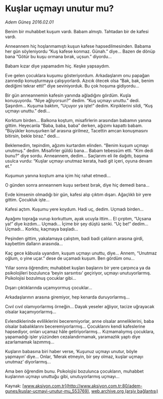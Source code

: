 # Kuşlar uçmayı unutur mu?

*Adem Güneş 2016.02.01*

<div class="pNewsDetailMainContent ctx_content" itemprop="articleBody">
 <p>
  Benim bir muhabbet kuşum vardı. Babam almıştı. Tahtadan bir de kafesi vardı.
 </p>
 <p>
  Anneannem hiç hoşlanmamıştı kuşun kafese hapsedilmesinden. Babama her gün söyleniyordu “Kuş kafese konmaz. Günah.” diye... Bazen de dönüp bana “Götür bu kuşu ormana bırak, uçsun.” diyordu...
 </p>
 <p>
  Babam kızar diye yapamadım hiç. Keşke yapsaydım.
 </p>
 <p>
  Eve gelen çocuklara kuşumu gösteriyordum. Arkadaşlarım onu papağan zannedip konuşturmaya çalışıyorlardı. Azıcık ötecek olsa “Bak, bak, benim dediğimi tekrar etti!” diye seviniyorduk. Bu çok hoşuma gidiyordu...
 </p>
 <p>
  Bir gün anneannemin kafesin yanında ağladığını gördüm. Kuşla konuşuyordu. “Niye ağlıyorsun?” dedim. “Kuş uçmayı unuttu.” dedi.  Şaşırdım... Kuşuma baktım, “Uçuyor ya işte!” dedim. Kirpiklerini sildi, “Kuş uçmayı unuttu.” dedi...
 </p>
 <p>
  Korktum birden... Balkona koştum, misafirlerin arasından babamın yanına gittim. Heyecanla “Baba, baba, baba” derken, ağızımı kapattı babam. “Büyükler konuşurken laf arasına girilmez, Tacettin amcan konuşmasını bitirsin, bekle biraz.” dedi...
 </p>
 <p>
  Beklemedim, tepindim, ağzımı kurtardım elinden. “Benim kuşum uçmayı unutmuş.” dedim. Misafirler güldü bana... Babam tebessüm etti. “Kim dedi bunu?” diye sordu. Anneannem, dedim... Saçlarımı eli ile dağıttı, başıma usulca vurdu: “Kuşlar uçmayı unutmaz kerata, hadi git içeri, oyuna devam et.”
 </p>
 <p>
  Kuşumun yanına koştum ama içim hiç rahat etmedi...
 </p>
 <p>
  O günden sonra anneannem kuşu serbest bırak, diye hiç demedi bana...
 </p>
 <p>
  Evde kimsenin olmadığı bir gün, kafesi alıp çıktım dışarı. Ağaçlıklı bir yere gittim. Çocukluk işte...
 </p>
 <p>
  Kafesi açtım. Kuşumu yere koydum. Hadi uç, dedim. Uçmadı birden...
 </p>
 <p>
  Ayağımı toprağa vurup korkuttum, ayak ucuyla ittim... El çırptım, “Uçsana ya!” diye kızdım... Uçmadı... İçime bir şey düştü sanki. “Uç be!” dedim... Uçmadı... Korktu, kaçmaya başladı...
 </p>
 <p>
  Peşinden gittim, yakalamaya çalıştım, badi badi çalıların arasına girdi, kaybettim dalların arasında...
 </p>
 <p>
  Kaç gece kâbusla uyandım, kuşum uçmayı unuttu, diye... Annem, “Unutmaz oğlum, o yine uçar.” dese de uçamadı kuşum. Ben gördüm onu...
 </p>
 <p>
  Yıllar sonra öğrendim; muhabbet kuşları başlarını bir yere çarpınca ya da psikolojileri bozulunca ‘beyin sarsıntısı’ geçiriyor, uçmayı unutuyorlarmış. Psikolojisi bozulmuş çocuklar gibi...
 </p>
 <p>
  Dışarı çıktıklarında uçamıyormuş çocuklar...
 </p>
 <p>
  Arkadaşlarının arasına giremiyor, hep kenarda duruyorlarmış...
 </p>
 <p>
  Cıvıl cıvıl olamıyorlarmış örneğin... Dayak yeseler ağlıyor, tacize uğrayacak olsalar kaçamıyorlarmış...
 </p>
 <p>
  Evlendiklerinde evliliklerini beceremiyorlar, anne olsalar anneliklerini, baba olsalar babalıklarını beceremiyorlarmış... Çocuklarını kendi kafeslerine hapsediyor, onları uçamaz hâle getiriyorlarmış... Kızmamalıymış çocuklara, yapamadığı işler yüzünden cezalandırmamak, yaramazlık yaptı diye azarlamamak lazımmış...
 </p>
 <p>
  Kuşların babasına biri haber verse, ‘Kuşunuz uçmayı unutur, böyle yapmayın’ diye… Onlar, ‘Merak etmeyin, bir şey olmaz, kuşlar uçmayı unutmaz’ diyorlarmış...
 </p>
 <p>
  Ama ben öğrendim bunu. Psikolojisi bozulunca çocukların, muhabbet kuşlarının uçmayı unuttuğu gibi, unutuyorlarmış uçmayı...
 </p>
</div>


Kaynak: [www.aksiyon.com.tr](http://www.aksiyon.com.tr:80/adem-gunes/kuslar-ucmayi-unutur-mu_553769), [web.archive.org (arşiv bağlantısı)](http://web.archive.org/web/20160213231059/http://www.aksiyon.com.tr:80/adem-gunes/kuslar-ucmayi-unutur-mu_553769)
